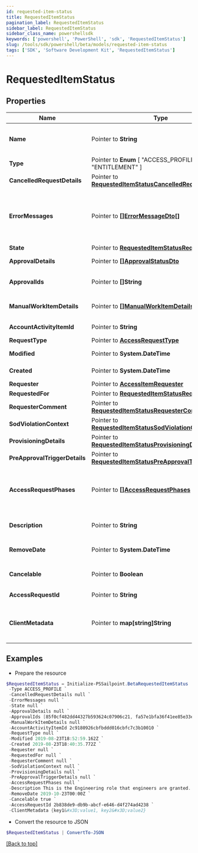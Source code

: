 ```yaml
---
id: requested-item-status
title: RequestedItemStatus
pagination_label: RequestedItemStatus
sidebar_label: RequestedItemStatus
sidebar_class_name: powershellsdk
keywords: ['powershell', 'PowerShell', 'sdk', 'RequestedItemStatus'] 
slug: /tools/sdk/powershell/beta/models/requested-item-status
tags: ['SDK', 'Software Development Kit', 'RequestedItemStatus']
---
```



# RequestedItemStatus

## Properties

Name | Type | Description | Notes
------------ | ------------- | ------------- | -------------
**Name** |  Pointer to **String** | Human-readable display name of the item being requested. | [optional] 
**Type** |  Pointer to  **Enum** [  "ACCESS_PROFILE",    "ROLE",    "ENTITLEMENT" ] | Type of requested object. | [optional] 
**CancelledRequestDetails** |  Pointer to [**RequestedItemStatusCancelledRequestDetails**](requested-item-status-cancelled-request-details) |  | [optional] 
**ErrorMessages** |  Pointer to [**[]ErrorMessageDto[]**](error-message-dto) | List of list of localized error messages, if any, encountered during the approval/provisioning process. | [optional] 
**State** |  Pointer to [**RequestedItemStatusRequestState**](requested-item-status-request-state) |  | [optional] 
**ApprovalDetails** |  Pointer to [**[]ApprovalStatusDto**](approval-status-dto) | Approval details for each item. | [optional] 
**ApprovalIds** |  Pointer to **[]String** | List of approval IDs associated with the request. | [optional] 
**ManualWorkItemDetails** |  Pointer to [**[]ManualWorkItemDetails**](manual-work-item-details) | Manual work items created for provisioning the item. | [optional] 
**AccountActivityItemId** |  Pointer to **String** | Id of associated account activity item. | [optional] 
**RequestType** |  Pointer to [**AccessRequestType**](access-request-type) |  | [optional] 
**Modified** |  Pointer to **System.DateTime** | When the request was last modified. | [optional] 
**Created** |  Pointer to **System.DateTime** | When the request was created. | [optional] 
**Requester** |  Pointer to [**AccessItemRequester**](access-item-requester) |  | [optional] 
**RequestedFor** |  Pointer to [**RequestedItemStatusRequestedFor**](requested-item-status-requested-for) |  | [optional] 
**RequesterComment** |  Pointer to [**RequestedItemStatusRequesterComment**](requested-item-status-requester-comment) |  | [optional] 
**SodViolationContext** |  Pointer to [**RequestedItemStatusSodViolationContext**](requested-item-status-sod-violation-context) |  | [optional] 
**ProvisioningDetails** |  Pointer to [**RequestedItemStatusProvisioningDetails**](requested-item-status-provisioning-details) |  | [optional] 
**PreApprovalTriggerDetails** |  Pointer to [**RequestedItemStatusPreApprovalTriggerDetails**](requested-item-status-pre-approval-trigger-details) |  | [optional] 
**AccessRequestPhases** |  Pointer to [**[]AccessRequestPhases**](access-request-phases) | A list of Phases that the Access Request has gone through in order, to help determine the status of the request. | [optional] 
**Description** |  Pointer to **String** | Description associated to the requested object. | [optional] 
**RemoveDate** |  Pointer to **System.DateTime** | When the role access is scheduled for removal. | [optional] 
**Cancelable** |  Pointer to **Boolean** | True if the request can be canceled. | [optional] [default to $false]
**AccessRequestId** |  Pointer to **String** | This is the account activity id. | [optional] 
**ClientMetadata** |  Pointer to **map[string]String** | Arbitrary key-value pairs, if any were included in the corresponding access request | [optional] 

## Examples

- Prepare the resource
```powershell
$RequestedItemStatus = Initialize-PSSailpoint.BetaRequestedItemStatus  -Name AccessProfile1 `
 -Type ACCESS_PROFILE `
 -CancelledRequestDetails null `
 -ErrorMessages null `
 -State null `
 -ApprovalDetails null `
 -ApprovalIds [85f0cf482dd44327b593624c07906c21, fa57e1bfa36f41ee85e33ee59fcbeac5] `
 -ManualWorkItemDetails null `
 -AccountActivityItemId 2c9180926cbfbddd016cbfc7c3b10010 `
 -RequestType null `
 -Modified 2019-08-23T18:52:59.162Z `
 -Created 2019-08-23T18:40:35.772Z `
 -Requester null `
 -RequestedFor null `
 -RequesterComment null `
 -SodViolationContext null `
 -ProvisioningDetails null `
 -PreApprovalTriggerDetails null `
 -AccessRequestPhases null `
 -Description This is the Engineering role that engineers are granted. `
 -RemoveDate 2019-10-23T00:00Z `
 -Cancelable true `
 -AccessRequestId 2b838de9-db9b-abcf-e646-d4f274ad4238 `
 -ClientMetadata {key1&#x3D;value1, key2&#x3D;value2}
```

- Convert the resource to JSON
```powershell
$RequestedItemStatus | ConvertTo-JSON
```


[[Back to top]](#) 

